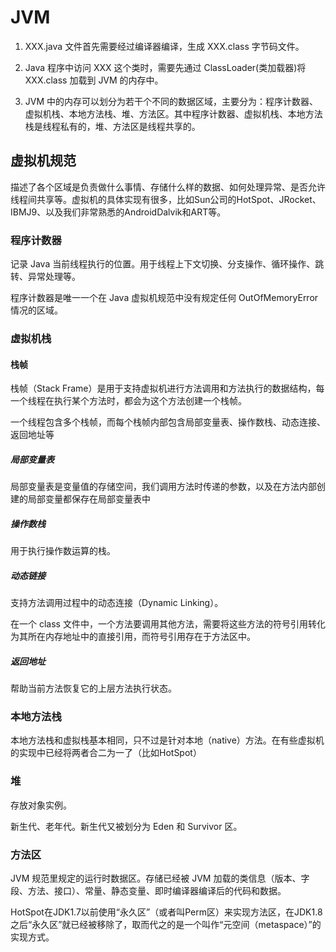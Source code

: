 # JVM

1. XXX.java 文件首先需要经过编译器编译，生成 XXX.class 字节码文件。

2. Java 程序中访问 XXX 这个类时，需要先通过 ClassLoader(类加载器)将 XXX.class 加载到 JVM 的内存中。

3. JVM 中的内存可以划分为若干个不同的数据区域，主要分为：程序计数器、虚拟机栈、本地方法栈、堆、方法区。其中程序计数器、虚拟机栈、本地方法栈是线程私有的，堆、方法区是线程共享的。

## 虚拟机规范

描述了各个区域是负责做什么事情、存储什么样的数据、如何处理异常、是否允许线程间共享等。虚拟机的具体实现有很多，比如Sun公司的HotSpot、JRocket、IBMJ9、以及我们非常熟悉的AndroidDalvik和ART等。

### 程序计数器

记录 Java 当前线程执行的位置。用于线程上下文切换、分支操作、循环操作、跳转、异常处理等。

程序计数器是唯一一个在 Java 虚拟机规范中没有规定任何 OutOfMemoryError 情况的区域。

### 虚拟机栈

#### 栈帧

栈帧（Stack Frame）是用于支持虚拟机进行方法调用和方法执行的数据结构，每一个线程在执行某个方法时，都会为这个方法创建一个栈帧。

一个线程包含多个栈帧，而每个栈帧内部包含局部变量表、操作数栈、动态连接、返回地址等

##### 局部变量表

局部变量表是变量值的存储空间，我们调用方法时传递的参数，以及在方法内部创建的局部变量都保存在局部变量表中

##### 操作数栈

用于执行操作数运算的栈。

##### 动态链接

支持方法调用过程中的动态连接（Dynamic Linking）。

在一个 class 文件中，一个方法要调用其他方法，需要将这些方法的符号引用转化为其所在内存地址中的直接引用，而符号引用存在于方法区中。

##### 返回地址

帮助当前方法恢复它的上层方法执行状态。

### 本地方法栈

本地方法栈和虚拟栈基本相同，只不过是针对本地（native）方法。在有些虚拟机的实现中已经将两者合二为一了（比如HotSpot）

### 堆

存放对象实例。

新生代、老年代。新生代又被划分为 Eden 和 Survivor 区。

### 方法区

JVM 规范里规定的运行时数据区。存储已经被 JVM 加载的类信息（版本、字段、方法、接口）、常量、静态变量、即时编译器编译后的代码和数据。

HotSpot在JDK1.7以前使用“永久区”（或者叫Perm区）来实现方法区，在JDK1.8之后“永久区”就已经被移除了，取而代之的是一个叫作“元空间（metaspace）”的实现方式。

